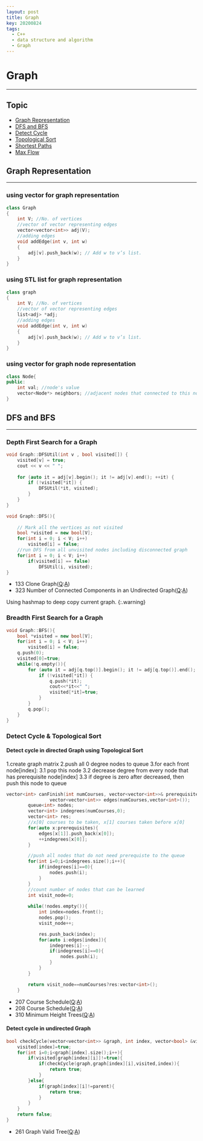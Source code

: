 ```yaml
---
layout: post
title: Graph
key: 20200824
tags:
  - C++
  - data structure and algorithm
  - Graph
---
```


# Graph
___
## Topic
* [Graph Representation](#graph-representation)
* [DFS and BFS](#dfs-and-bfs)
* [Detect Cycle](https://github.com/hadleyhzy34/data_structure_and_algorithm/blob/master/graph/content/Detect%20Cycle.md)
* [Topological Sort](https://github.com/hadleyhzy34/data_structure_and_algorithm/blob/master/graph/content/Topological%20Sort.md)
* [Shortest Paths](https://github.com/hadleyhzy34/data_structure_and_algorithm/blob/master/graph/content/Shortest%20Paths.md)
* [Max Flow](https://github.com/hadleyhzy34/data_structure_and_algorithm/blob/master/graph/content/Max%20Flow.md)

<!--more-->
## Graph Representation
___
### using vector for graph representation
```c++
class Graph
{
    int V; //No. of vertices
    //vector of vector representing edges
    vector<vector<int>> adj(V);
    //adding edges
    void addEdge(int v, int w)
    {
        adj[v].push_back(w); // Add w to v’s list.
    }
}
```
### using STL list for graph representation
```c++
class graph
{
    int V; //No. of vertices
    //vector of vector representing edges
    list<adj> *adj;
    //adding edges
    void addEdge(int v, int w)
    {
        adj[v].push_back(w); // Add w to v’s list.
    }
}
```

### using vector for graph node representation
```c++
class Node{
public:
    int val; //node's value
    vector<Node*> neighbors; //adjacent nodes that connected to this node
}
```

## DFS and BFS
___
### Depth First Search for a Graph
```c++
void Graph::DFSUtil(int v , bool visited[]) {
    visited[v] = true;
    cout << v << " ";
    
    for (auto it = adj[v].begin(); it != adj[v].end(); ++it) {
        if (!visited[*it]) {
            DFSUtil(*it, visited);
        }
    }
}

void Graph::DFS(){
    
    // Mark all the vertices as not visited
    bool *visited = new bool[V];
    for(int i = 0; i < V; i++)
        visited[i] = false;
    //run DFS from all unvisited nodes including disconnected graph
    for(int i = 0; i < V; i++)
        if(visited[i] == false)
            DFSUtil(i, visited);
}
```
* 133 Clone Graph([Q](https://leetcode.com/problems/clone-graph/):[A]())
* 323 Number of Connected Components in an Undirected Graph([Q](https://leetcode.com/problems/number-of-connected-components-in-an-undirected-graph/):[A]())

Using hashmap to deep copy current graph.
{:.warning}

### Breadth First Search for a Graph
```c++
void Graph::BFS(){
    bool *visited = new bool[V];
    for(int i = 0; i < V; i++)
        visited[i] = false;
    q.push(0);
    visited[0]=true;
    while(!q.empty()){
        for (auto it = adj[q.top()].begin(); it != adj[q.top()].end(); ++it) {
            if (!visited[*it]) {
                q.push(*it);
                cout<<*it<<" ";
                visited[*it]=true;
            }
        }
        q.pop();
    }
}
```

### Detect Cycle & Topological Sort
#### Detect cycle in directed Graph using Topological Sort
1.create graph matrix
2.push all 0 degree nodes to queue
3.for each front node[index]:
3.1 pop this node
3.2 decrease degree from every node that has prerequisite node[index]
3.3 if degree is zero after decreased, then push this node to queue

```c++
vector<int> canFinish(int numCourses, vector<vector<int>>& prerequisites) {
                vector<vector<int>> edges(numCourses,vector<int>());
        queue<int> nodes;
        vector<int> indegrees(numCourses,0);
        vector<int> res;
        //x[0] courses to be taken, x[1] courses taken before x[0]
        for(auto x:prerequisites){
            edges[x[1]].push_back(x[0]);
            ++indegrees[x[0]];
        }

        //push all nodes that do not need prerequiste to the queue
        for(int i=0;i<indegrees.size();i++){
            if(indegrees[i]==0){
                nodes.push(i);
            }
        }
        //count number of nodes that can be learned 
        int visit_node=0;
        
        while(!nodes.empty()){
            int index=nodes.front();
            nodes.pop();
            visit_node++;

            res.push_back(index);
            for(auto i:edges[index]){
                indegrees[i]--;
                if(indegrees[i]==0){
                    nodes.push(i);
                }
            }
        }

        return visit_node==numCourses?res:vector<int>();
    }
```




* 207 Course Schedule([Q]():[A]())
* 208 Course Schedule([Q]():[A]())
* 310 Minimum Height Trees([Q](https://leetcode.com/problems/minimum-height-trees/):[A]())


#### Detect cycle in undirected Graph

```c++
bool checkCycle(vector<vector<int>> &graph, int index, vector<bool> &visited, int parent){
    visited[index]=true;
    for(int i=0;i<graph[index].size();i++){
        if(visited[graph[index][i]]!=true){
            if(checkCycle(graph,graph[index][i],visited,index)){
                return true;
            }
        }else{
            if(graph[index][i]!=parent){
                return true;
            }
        }
    }
    return false;
}
```

* 261 Graph Valid Tree([Q](https://leetcode.com/problems/graph-valid-tree/):[A]())


